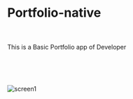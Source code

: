 # Portfolio-native

<br></br>
This is a Basic Portfolio app of Developer
<br></br>

<br></br>


![screen1](https://user-images.githubusercontent.com/62778911/145704198-6fa6eefe-5da7-4214-879b-37a5e2f2ffda.png)
